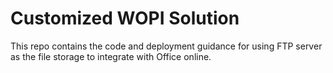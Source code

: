 # Customized WOPI Solution
This repo contains the code and deployment guidance for using FTP server as the file storage to integrate with Office online.


